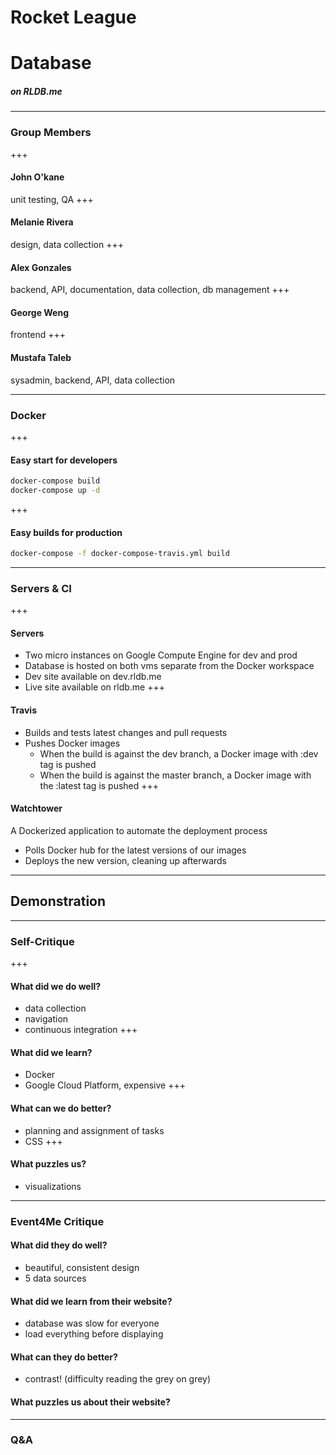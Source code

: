 # Rocket League
# Database
##### on RLDB.me

---

### Group Members
+++
#### John O'kane
unit testing, QA
+++
#### Melanie Rivera
design, data collection
+++
#### Alex Gonzales
backend, API, documentation, data collection, db management
+++
#### George Weng
frontend
+++
#### Mustafa Taleb
sysadmin, backend, API, data collection

---

### Docker
+++
#### Easy start for developers
```bash
docker-compose build
docker-compose up -d
```
+++
#### Easy builds for production
```bash
docker-compose -f docker-compose-travis.yml build
```
---

### Servers & CI
+++
#### Servers
- Two micro instances on Google Compute Engine for dev and prod
- Database is hosted on both vms separate from the Docker workspace
- Dev site available on dev.rldb.me
- Live site available on rldb.me
+++
#### Travis
- Builds and tests latest changes and pull requests
- Pushes Docker images
  - When the build is against the dev branch, a Docker image with :dev tag is pushed
  - When the build is against the master branch, a Docker image with the :latest tag is pushed
+++
#### Watchtower
A Dockerized application to automate the deployment process
- Polls Docker hub for the latest versions of our images
- Deploys the new version, cleaning up afterwards

---

## Demonstration

---

### Self-Critique
+++
#### What did we do well?
- data collection
- navigation
- continuous integration
+++
#### What did we learn?
- Docker
- Google Cloud Platform, expensive
+++
#### What can we do better?
- planning and assignment of tasks
- CSS
+++
#### What puzzles us?
- visualizations

---

### Event4Me Critique
#### What did they do well?
- beautiful, consistent design
- 5 data sources
#### What did we learn from their website?
- database was slow for everyone
- load everything before displaying
#### What can they do better?
- contrast! (difficulty reading the grey on grey)
#### What puzzles us about their website?

---


### Q&A